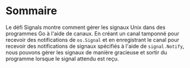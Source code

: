 # Sommaire

Le défi Signals montre comment gérer les signaux Unix dans des programmes Go à l'aide de canaux. En créant un canal tamponné pour recevoir des notifications de `os.Signal` et en enregistrant le canal pour recevoir des notifications de signaux spécifiés à l'aide de `signal.Notify`, nous pouvons gérer les signaux de manière gracieuse et sortir du programme lorsque le signal attendu est reçu.
